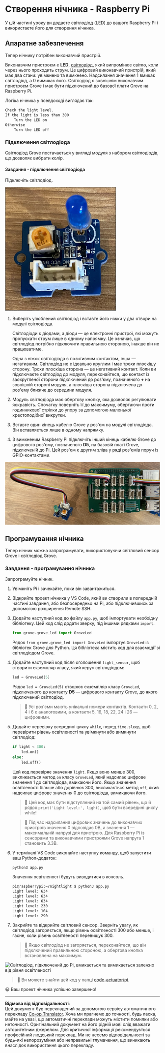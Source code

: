 <!--
CO_OP_TRANSLATOR_METADATA:
{
  "original_hash": "4db8a3879a53490513571df2f6cf7641",
  "translation_date": "2025-08-28T17:27:10+00:00",
  "source_file": "1-getting-started/lessons/3-sensors-and-actuators/pi-actuator.md",
  "language_code": "uk"
}
-->
# Створення нічника - Raspberry Pi

У цій частині уроку ви додасте світлодіод (LED) до вашого Raspberry Pi і використаєте його для створення нічника.

## Апаратне забезпечення

Тепер нічнику потрібен виконавчий пристрій.

Виконавчим пристроєм є **LED**, [світлодіод](https://wikipedia.org/wiki/Light-emitting_diode), який випромінює світло, коли через нього проходить струм. Це цифровий виконавчий пристрій, який має два стани: увімкнено та вимкнено. Надсилання значення 1 вмикає світлодіод, а 0 вимикає його. Світлодіод є зовнішнім виконавчим пристроєм Grove і має бути підключений до базової плати Grove на Raspberry Pi.

Логіка нічника у псевдокоді виглядає так:

```output
Check the light level.
If the light is less than 300
    Turn the LED on
Otherwise
    Turn the LED off
```

### Підключення світлодіода

Світлодіод Grove постачається у вигляді модуля з набором світлодіодів, що дозволяє вибрати колір.

#### Завдання - підключення світлодіода

Підключіть світлодіод.

![Світлодіод Grove](../../../../../translated_images/grove-led.6c853be93f473cf2c439cfc74bb1064732b22251a83cedf66e62f783f9cc1a79.uk.png)

1. Виберіть улюблений світлодіод і вставте його ніжки у два отвори на модулі світлодіода.

    Світлодіоди є діодами, а діоди — це електронні пристрої, які можуть пропускати струм лише в одному напрямку. Це означає, що світлодіод потрібно підключити правильною стороною, інакше він не працюватиме.

    Одна з ніжок світлодіода є позитивним контактом, інша — негативним. Світлодіод не є ідеально круглим і має трохи плоскішу сторону. Трохи плоскіша сторона — це негативний контакт. Коли ви підключаєте світлодіод до модуля, переконайтеся, що контакт із заокругленої сторони підключений до роз'єму, позначеного **+** на зовнішній стороні модуля, а плоскіша сторона підключена до роз'єму ближче до середини модуля.

1. Модуль світлодіода має обертову кнопку, яка дозволяє регулювати яскравість. Спочатку поверніть її до максимуму, обертаючи проти годинникової стрілки до упору за допомогою маленької хрестоподібної викрутки.

1. Вставте один кінець кабелю Grove у роз'єм на модулі світлодіода. Він вставляється лише в одному напрямку.

1. З вимкненим Raspberry Pi підключіть інший кінець кабелю Grove до цифрового роз'єму, позначеного **D5**, на базовій платі Grove, підключеній до Pi. Цей роз'єм є другим зліва у ряді роз'ємів поруч із GPIO-контактами.

![Світлодіод Grove, підключений до роз'єму D5](../../../../../translated_images/pi-led.97f1d474981dc35d1c7996c7b17de355d3d0a6bc9606d79fa5f89df933415122.uk.png)

## Програмування нічника

Тепер нічник можна запрограмувати, використовуючи світловий сенсор Grove і світлодіод Grove.

### Завдання - програмування нічника

Запрограмуйте нічник.

1. Увімкніть Pi і зачекайте, поки він завантажиться.

1. Відкрийте проект нічника у VS Code, який ви створили в попередній частині завдання, або безпосередньо на Pi, або підключившись за допомогою розширення Remote SSH.

1. Додайте наступний код до файлу `app.py`, щоб імпортувати необхідну бібліотеку. Цей код слід додати зверху, під іншими рядками `import`.

    ```python
    from grove.grove_led import GroveLed
    ```

    Рядок `from grove.grove_led import GroveLed` імпортує `GroveLed` із бібліотек Grove для Python. Ця бібліотека містить код для взаємодії зі світлодіодом Grove.

1. Додайте наступний код після оголошення `light_sensor`, щоб створити екземпляр класу, який керує світлодіодом:

    ```python
    led = GroveLed(5)
    ```

    Рядок `led = GroveLed(5)` створює екземпляр класу `GroveLed`, підключеного до контакту **D5** — цифрового контакту Grove, до якого підключений світлодіод.

    > 💁 Усі роз'єми мають унікальні номери контактів. Контакти 0, 2, 4 і 6 є аналоговими, а контакти 5, 16, 18, 22, 24 і 26 — цифровими.

1. Додайте перевірку всередині циклу `while`, перед `time.sleep`, щоб перевірити рівень освітленості та увімкнути або вимкнути світлодіод:

    ```python
    if light < 300:
        led.on()
    else:
        led.off()
    ```

    Цей код перевіряє значення `light`. Якщо воно менше 300, викликається метод `on` класу `GroveLed`, який надсилає цифрове значення 1 до світлодіода, вмикаючи його. Якщо значення освітленості більше або дорівнює 300, викликається метод `off`, який надсилає цифрове значення 0 до світлодіода, вимикаючи його.

    > 💁 Цей код має бути відступлений на той самий рівень, що й рядок `print('Light level:', light)`, щоб бути всередині циклу while!

    > 💁 Під час надсилання цифрових значень до виконавчих пристроїв значення 0 відповідає 0В, а значення 1 — максимальній напрузі для пристрою. Для Raspberry Pi із сенсорами та виконавчими пристроями Grove напруга 1 становить 3.3В.

1. У терміналі VS Code виконайте наступну команду, щоб запустити ваш Python-додаток:

    ```sh
    python3 app.py
    ```

    Значення освітленості будуть виводитися в консоль.

    ```output
    pi@raspberrypi:~/nightlight $ python3 app.py 
    Light level: 634
    Light level: 634
    Light level: 634
    Light level: 230
    Light level: 104
    Light level: 290
    ```

1. Закрийте та відкрийте світловий сенсор. Зверніть увагу, як світлодіод загоряється, якщо рівень освітленості 300 або менше, і гасне, коли рівень освітленості перевищує 300.

    > 💁 Якщо світлодіод не загоряється, переконайтеся, що він підключений правильною стороною, а обертова кнопка встановлена на максимум.

![Світлодіод, підключений до Pi, вмикається та вимикається залежно від рівня освітленості](../../../../../images/pi-running-assignment-1-1.gif)

> 💁 Ви можете знайти цей код у папці [code-actuator/pi](../../../../../1-getting-started/lessons/3-sensors-and-actuators/code-actuator/pi).

😀 Ваш проект нічника успішно завершено!

---

**Відмова від відповідальності**:  
Цей документ був перекладений за допомогою сервісу автоматичного перекладу [Co-op Translator](https://github.com/Azure/co-op-translator). Хоча ми прагнемо до точності, будь ласка, майте на увазі, що автоматичні переклади можуть містити помилки або неточності. Оригінальний документ на його рідній мові слід вважати авторитетним джерелом. Для критичної інформації рекомендується професійний людський переклад. Ми не несемо відповідальності за будь-які непорозуміння або неправильні тлумачення, що виникають внаслідок використання цього перекладу.